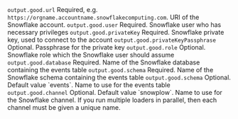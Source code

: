 <tr>
    <td><code>output.good.url</code></td>
    <td>Required, e.g. <code>https://orgname.accountname.snowflakecomputing.com</code>.  URI of the Snowflake account.</td>
</tr>
<tr>
    <td><code>output.good.user</code></td>
    <td>Required. Snowflake user who has necessary privileges</td>
</tr>
<tr>
    <td><code>output.good.privateKey</code></td>
    <td>Required. Snowflake private key, used to connect to the account</td>
</tr>
<tr>
    <td><code>output.good.privateKeyPassphrase</code></td>
    <td>Optional. Passphrase for the private key</td>
</tr>
<tr>
    <td><code>output.good.role</code></td>
    <td>Optional. Snowflake role which the Snowflake user should assume</td>
</tr>
<tr>
    <td><code>output.good.database</code></td>
    <td>Required. Name of the Snowflake database containing the events table</td>
</tr>
<tr>
    <td><code>output.good.schema</code></td>
    <td>Required. Name of the Snowflake schema containing the events table</td>
</tr>
<tr>
    <td><code>output.good.schema</code></td>
    <td>Optional. Default value `events`. Name to use for the events table</td>
</tr>
<tr>
    <td><code>output.good.channel</code></td>
    <td>Optional. Default value `snowplow`. Name to use for the Snowflake channel.  If you run multiple loaders in parallel, then each channel must be given a unique name.</td>
</tr>
